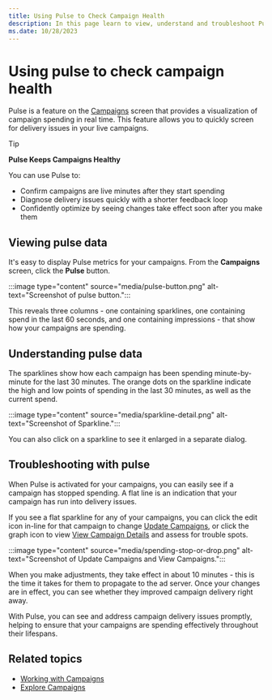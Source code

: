 ```yaml
---
title: Using Pulse to Check Campaign Health
description: In this page learn to view, understand and troubleshoot Pulse Data. This page also covers how pulse can be used to confirm campaigns are live minutes after they start spending, diagnose delivery issues and confidently optimize.   
ms.date: 10/28/2023
---
```



# Using pulse to check campaign health

Pulse is a feature on the [Campaigns](explore-campaigns.md) screen that provides a visualization of campaign spending in real time. This feature allows you to quickly screen for delivery issues in your live campaigns.

> [!TIP]
> **Pulse Keeps Campaigns Healthy**
>
> You can use Pulse to:
>
> - Confirm campaigns are live minutes after they start spending
> - Diagnose delivery issues quickly with a shorter feedback loop
> - Confidently optimize by seeing changes take effect soon after you make them

## Viewing pulse data

It's easy to display Pulse metrics for your campaigns. From the **Campaigns** screen, click the **Pulse** button.

:::image type="content" source="media/pulse-button.png" alt-text="Screenshot of pulse button.":::

This reveals three columns - one containing sparklines, one containing spend in the last 60 seconds, and one containing impressions - that show how your campaigns are spending.

## Understanding pulse data

The sparklines show how each campaign has been spending minute-by-minute for the last 30 minutes. The orange dots on the sparkline indicate the high and low points of spending in the last 30 minutes, as well as the current spend.

:::image type="content" source="media/sparkline-detail.png" alt-text="Screenshot of Sparkline.":::

You can also click on a sparkline to see it enlarged in a separate dialog.

## Troubleshooting with pulse

When Pulse is activated for your campaigns, you can easily see if a campaign has stopped spending. A flat line is an indication that your campaign has run into delivery issues.

If you see a flat sparkline for any of your campaigns, you can click the edit icon in-line for that campaign to change [Update Campaigns](update-campaigns.md), or click the graph icon to view [View Campaign Details](view-campaign-details.md) and assess for trouble spots.

:::image type="content" source="media/spending-stop-or-drop.png" alt-text="Screenshot of Update Campaigns and View Campaigns.":::

When you make adjustments, they take effect in about 10 minutes - this is the time it takes for them to propagate to the ad server. Once your changes are in effect, you can see whether they improved campaign delivery right away.

With Pulse, you can see and address campaign delivery issues promptly, helping to ensure that your campaigns are spending effectively throughout their lifespans.

## Related topics

- [Working with Campaigns](working-with-campaigns.md)
- [Explore Campaigns](explore-campaigns.md)